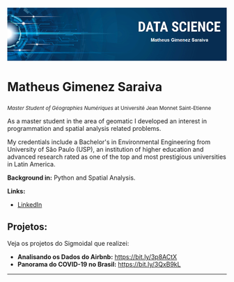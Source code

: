 <p align="center">
  <img src="banner_portfolio_sigmoidal.png" >
</p>

# Matheus Gimenez Saraiva
<sub>*Master Student of Géographies Numériques* at Université Jean Monnet Saint-Etienne</sub>

As a master student in the area of geomatic I developed an interest in programmation and spatial analysis related problems.

My credentials include a Bachelor's in Environmental Engineering from University of São Paulo (USP), an institution of higher education and advanced research rated as one of the top and most prestigious universities in Latin America.

**Background in:** Python and Spatial Analysis.

**Links:**
* [LinkedIn](https://www.linkedin.com/in/mgsaraiva)


## Projetos:
Veja os projetos do Sigmoidal que realizei:

* **Analisando os Dados do Airbnb:** https://bit.ly/3p8ACtX
* **Panorama do COVID-19 no Brasil:** https://bit.ly/3QxB9kL

---
